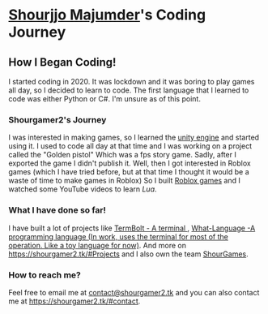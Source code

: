 # [Shourjjo Majumder](https://github.com/shourgamer2)'s Coding Journey

## How I Began Coding!

I started coding in 2020. It was lockdown and it was boring to play games all day, so I decided to learn to code. The first language that I learned to code was either Python or C#. I'm unsure as of this point.

### Shourgamer2's Journey

I was interested in making games, so I learned the [unity engine](https://unity.com) and started using it. I used to code all day at that time and I was working on a project called the "Golden pistol"
Which was a fps story game. Sadly, after I exported the game I didn't publish it. Well, then I got interested in Roblox games (which I have tried before, but at that time I thought it would be a waste of time to make games in Roblox)
So I built [Roblox games](https://roblox.com/groups/11702007/shour-games) and I watched some YouTube videos to learn *Lua*.

### What I have done so far!

I have built a lot of projects like [TermBolt - A terminal ](https://github.com/shourgamer2/termbolt), [What-Language -A programming language (In work, uses the terminal for most of the operation. Like a toy language for now)](https://github.com/what-language).
And more on https://shourgamer2.tk/#Projects and I also own the team [ShourGames](https://github.com/shourgames).

### How to reach me?

Feel free to email me at contact@shourgamer2.tk and you can also contact me at https://shourgamer2.tk/#contact.
